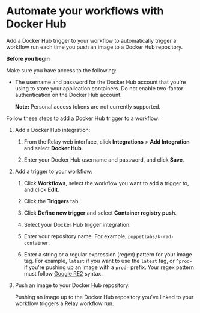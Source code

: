 # Automate your workflows with Docker Hub

Add a Docker Hub trigger to your workflow to automatically trigger a workflow run each time you push an image to a Docker Hub repository.

**Before you begin**

Make sure you have access to the following:

-   The username and password for the Docker Hub account that you're using to store your application containers. Do not enable two-factor authentication on the Docker Hub account.

    **Note:** Personal access tokens are not currently supported.


Follow these steps to add a Docker Hub trigger to a workflow:

1.  Add a Docker Hub integration:

    1.  From the Relay web interface, click **Integrations** \> **Add Integration** and select **Docker Hub**.

    2.  Enter your Docker Hub username and password, and click **Save**.

2.  Add a trigger to your workflow:

    1.  Click **Workflows**, select the workflow you want to add a trigger to, and click **Edit**.

    2.  Click the **Triggers** tab.

    3.  Click **Define new trigger** and select **Container registry push**.

    4.  Select your Docker Hub trigger integration.

    5.  Enter your repository name. For example, `puppetlabs/k-rad-container`.

    6.  Enter a string or a regular expression (regex) pattern for your image tag. For example, `latest` if you want to use the `latest` tag, or `^prod-` if you're pushing up an image with a `prod-` prefix. Your regex pattern must follow [Google RE2](https://github.com/google/re2/wiki/Syntax) syntax.

3.  Push an image to your Docker Hub repository.

    Pushing an image up to the Docker Hub repository you've linked to your workflow triggers a Relay workflow run.